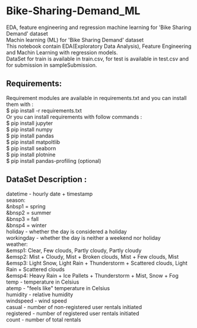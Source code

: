 # Bike-Sharing-Demand_ML
EDA, feature engineering and regression machine learning for 'Bike Sharing Demand' dataset</br>
Machin learning (ML) for 'Bike Sharing Demand' dataset</br>
This notebook contain EDA(Exploratory Data Analysis), Feature Engineering and Machin Learning with regression models.</br>
DataSet for train is available in train.csv, for test is available in test.csv and for submission in sampleSubmission.
## Requirements:
Requirement modules are available in requirements.txt and you can install them with :</br>
$ pip install -r requirements.txt </br>
Or you can install requirements with follow commands :</br>
$ pip install jupyter</br>
$ pip install numpy</br>
$ pip install pandas</br>
$ pip install matpoltlib</br>
$ pip install seaborn</br>
$ pip install plotnine</br>
$ pip install pandas-profiling (optional)</br>

## DataSet Description :
datetime - hourly date + timestamp</br>
season:</br>
&nbsp1 = spring</br>
&bnsp2 = summer</br>
&bnsp3 = fall</br>
&bnsp4 = winter</br> 
holiday - whether the day is considered a holiday</br>
workingday - whether the day is neither a weekend nor holiday</br>
weather:</br>
&emsp1: Clear, Few clouds, Partly cloudy, Partly cloudy</br> 
&emsp2: Mist + Cloudy, Mist + Broken clouds, Mist + Few clouds, Mist</br>
&emsp3: Light Snow, Light Rain + Thunderstorm + Scattered clouds, Light Rain + Scattered clouds </br>
&emsp4: Heavy Rain + Ice Pallets + Thunderstorm + Mist, Snow + Fog </br>
temp - temperature in Celsius</br>
atemp - "feels like" temperature in Celsius</br>
humidity - relative humidity</br>
windspeed - wind speed</br>
casual - number of non-registered user rentals initiated</br>
registered - number of registered user rentals initiated</br>
count - number of total rentals</br>
